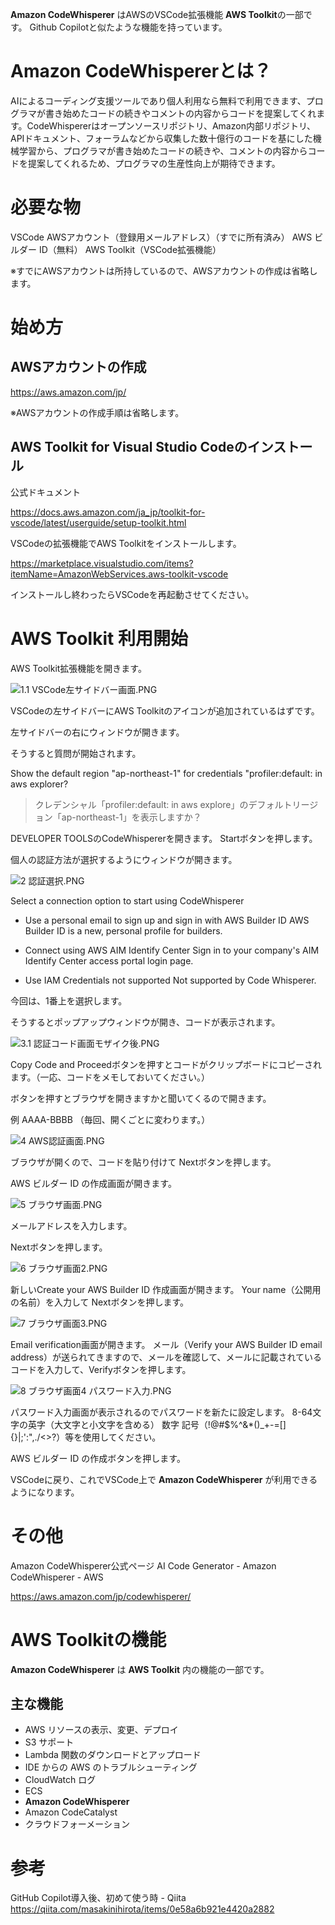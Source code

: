 <!--
title:   無料で始めるAmazon CodeWhisperer  on VSCode（Github Copilotと同等の性能？）
tags:    Amazon,CodeWhisperer,copilot
id:      52d3fad3aea8300d391f
private: false
-->
**Amazon CodeWhisperer** はAWSのVSCode拡張機能 **AWS Toolkit**の一部です。
Github Copilotと似たような機能を持っています。

# Amazon CodeWhispererとは？

AIによるコーディング支援ツールであり個人利用なら無料で利用できます、プログラマが書き始めたコードの続きやコメントの内容からコードを提案してくれます。CodeWhispererはオープンソースリポジトリ、Amazon内部リポジトリ、APIドキュメント、フォーラムなどから収集した数十億行のコードを基にした機械学習から、プログラマが書き始めたコードの続きや、コメントの内容からコードを提案してくれるため、プログラマの生産性向上が期待できます。

# 必要な物
VSCode
AWSアカウント（登録用メールアドレス）（すでに所有済み）
AWS ビルダー ID（無料）
AWS Toolkit（VSCode拡張機能）

※すでにAWSアカウントは所持しているので、AWSアカウントの作成は省略します。

# 始め方

## AWSアカウントの作成

https://aws.amazon.com/jp/

※AWSアカウントの作成手順は省略します。

## AWS Toolkit for Visual Studio Codeのインストール

公式ドキュメント

https://docs.aws.amazon.com/ja_jp/toolkit-for-vscode/latest/userguide/setup-toolkit.html

VSCodeの拡張機能でAWS Toolkitをインストールします。

https://marketplace.visualstudio.com/items?itemName=AmazonWebServices.aws-toolkit-vscode

インストールし終わったらVSCodeを再起動させてください。

# AWS Toolkit 利用開始

AWS Toolkit拡張機能を開きます。

![1.1 VSCode左サイドバー画面.PNG](https://qiita-image-store.s3.ap-northeast-1.amazonaws.com/0/44761/bc6effbf-337f-8f12-f6ff-117dcfb0b3ad.png)

VSCodeの左サイドバーにAWS Toolkitのアイコンが追加されているはずです。

左サイドバーの右にウィンドウが開きます。

そうすると質問が開始されます。

Show the default region "ap-northeast-1" for credentials "profiler:default: in aws explorer?

> クレデンシャル「profiler:default: in aws explore」のデフォルトリージョン「ap-northeast-1」を表示しますか？

DEVELOPER TOOLSのCodeWhispererを開きます。
Startボタンを押します。


個人の認証方法が選択するようにウィンドウが開きます。


![2 認証選択.PNG](https://qiita-image-store.s3.ap-northeast-1.amazonaws.com/0/44761/f7d4ead3-d85a-90ae-6840-64950dc8c660.png)


Select a connection option to start using CodeWhisperer

* Use a personal email to sign up and sign in with AWS Builder ID
AWS Builder ID is a new, personal profile for builders.

* Connect using AWS AIM Identify Center
Sign in to your company's AIM Identify Center access portal login page.

* Use IAM Credentials not supported
Not supported by Code Whisperer.

今回は、1番上を選択します。

そうするとポップアップウィンドウが開き、コードが表示されます。

![3.1 認証コード画面モザイク後.PNG](https://qiita-image-store.s3.ap-northeast-1.amazonaws.com/0/44761/edaa43c1-7c75-e5f3-10cd-8f14f8472686.png)


Copy Code and Proceedボタンを押すとコードがクリップボードにコピーされます。（一応、コードをメモしておいてください。）

ボタンを押すとブラウザを開きますかと聞いてくるので開きます。

例
AAAA-BBBB
（毎回、開くごとに変わります。）


![4 AWS認証画面.PNG](https://qiita-image-store.s3.ap-northeast-1.amazonaws.com/0/44761/fe7e16ca-a294-e960-1b31-648b47a77248.png)


ブラウザが開くので、コードを貼り付けて
Nextボタンを押します。

AWS ビルダー ID の作成画面が開きます。

![5 ブラウザ画面.PNG](https://qiita-image-store.s3.ap-northeast-1.amazonaws.com/0/44761/b800d8cb-9911-e0b6-8381-682156a248ed.png)


メールアドレスを入力します。

Nextボタンを押します。

![6 ブラウザ画面2.PNG](https://qiita-image-store.s3.ap-northeast-1.amazonaws.com/0/44761/eddc9640-ad4d-afcd-aecf-0ba5f1e899b1.png)

新しいCreate your AWS Builder ID 作成画面が開きます。
Your name（公開用の名前）を入力して Nextボタンを押します。

![7 ブラウザ画面3.PNG](https://qiita-image-store.s3.ap-northeast-1.amazonaws.com/0/44761/9673fef9-1c6b-d980-a068-9bf83f70e4c8.png)

Email verification画面が開きます。
メール（Verify your AWS Builder ID email address）が送られてきますので、メールを確認して、メールに記載されているコードを入力して、Verifyボタンを押します。

![8 ブラウザ画面4 パスワード入力.PNG](https://qiita-image-store.s3.ap-northeast-1.amazonaws.com/0/44761/8e0d3a8e-35e7-e4d9-85a2-886390e64f7e.png)

パスワード入力画面が表示されるのでパスワードを新たに設定します。
8-64文字の英字（大文字と小文字を含める）
数字
記号（!@#$%^&*()_+-=[]{}|;':",./<>?）等を使用してください。

AWS ビルダー ID の作成ボタンを押します。

VSCodeに戻り、これでVSCode上で **Amazon CodeWhisperer** が利用できるようになります。



# その他

Amazon CodeWhisperer公式ページ
AI Code Generator - Amazon CodeWhisperer - AWS

https://aws.amazon.com/jp/codewhisperer/



# AWS Toolkitの機能

**Amazon CodeWhisperer** は **AWS Toolkit** 内の機能の一部です。

## 主な機能

* AWS リソースの表示、変更、デプロイ
* S3 サポート
* Lambda 関数のダウンロードとアップロード
* IDE からの AWS のトラブルシューティング
* CloudWatch ログ
* ECS
* **Amazon CodeWhisperer**
* Amazon CodeCatalyst
* クラウドフォーメーション


# 参考
GitHub Copilot導入後、初めて使う時 - Qiita
https://qiita.com/masakinihirota/items/0e58a6b921e4420a2882